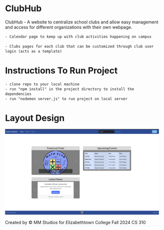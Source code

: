 # ClubHub

ClubHub - A website to centralize school clubs and allow easy management and access for different organizations with their own webpage.

    - Calendar page to keep up with club activities happening on campus

    - Clubs pages for each club that can be customized through club user login (acts as a template)

# Instructions To Run Project

    - clone repo to your local machine
    - run "npm install" in the project directory to install the dependencies
    - run "nodemon server.js" to run project on local server

# Layout Design

![Layout](/docs/layout.png)

Created by &copy; MM Studios for Elizabethtown College Fall 2024 CS 310
